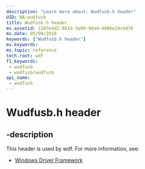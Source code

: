 ```yaml
---
description: "Learn more about: Wudfusb.h header"
UID: NA:wudfusb
title: Wudfusb.h header
ms.assetid: 1287e4d2-981d-3a09-9dad-4006e24cb476
ms.date: 05/09/2018
keywords: ["Wudfusb.h header"]
ms.keywords: 
ms.topic: reference
tech.root: wdf
f1_keywords:
 - wudfusb
 - wudfusb/wudfusb
api_name:
 - wudfusb
---
```


# Wudfusb.h header


## -description

This header is used by wdf. For more information, see:

- [Windows Driver Framework](../_wdf/index.md)


